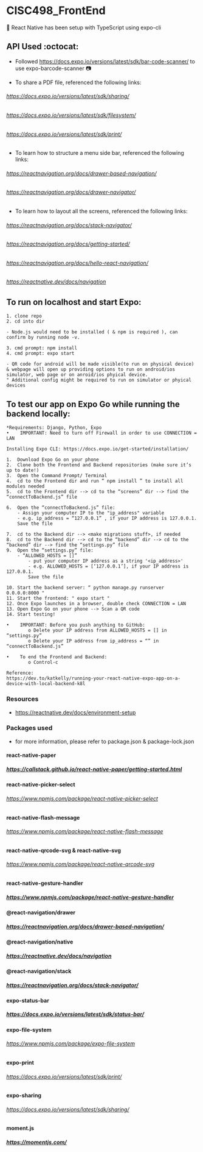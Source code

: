 # CISC498_FrontEnd

:helicopter: React Native has been setup with TypeScript using expo-cli

## API Used :octocat:

- Followed https://docs.expo.io/versions/latest/sdk/bar-code-scanner/ to use expo-barcode-scanner :camera:

- To share a PDF file, referenced the following links:

###### https://docs.expo.io/versions/latest/sdk/sharing/

###### https://docs.expo.io/versions/latest/sdk/filesystem/

###### https://docs.expo.io/versions/latest/sdk/print/

- To learn how to structure a menu side bar, referenced the following links:

###### https://reactnavigation.org/docs/drawer-based-navigation/

###### https://reactnavigation.org/docs/drawer-navigator/

- To learn how to layout all the screens, referenced the following links:

###### https://reactnavigation.org/docs/stack-navigator/

###### https://reactnavigation.org/docs/getting-started/

###### https://reactnavigation.org/docs/hello-react-navigation/

###### https://reactnative.dev/docs/navigation

## To run on localhost and start Expo:

```
1. clone repo
2. cd into dir

- Node.js would need to be installed ( & npm is required ), can confirm by running node -v.

3. cmd prompt: npm install
4. cmd prompt: expo start

- QR code for android will be made visible(to run on physical device) & webpage will open up providing options to run on android/ios simulator, web page or on anroid/ios phyical device.
" Additional config might be required to run on simulator or phyical devices
```

## To test our app on Expo Go while running the backend locally:

```
*Requirements: Django, Python, Expo
•    IMPORTANT: Need to turn off Firewall in order to use CONNECTION = LAN

Installing Expo CLI: https://docs.expo.io/get-started/installation/

1.  Download Expo Go on your phone
2.  Clone both the Frontend and Backend repositories (make sure it’s up to date!)
3.  Open the Command Prompt/ Terminal
4.  cd to the Frontend dir and run “ npm install ” to install all modules needed
5.  cd to the Frontend dir --> cd to the “screens” dir --> find the “connectToBackend.js” file

6.  Open the “connectToBackend.js” file:
    - Assign your computer IP to the "ip_address" variable
    - e.g. ip_address = “127.0.0.1” , if your IP address is 127.0.0.1.
    Save the file

7.  cd to the Backend dir --> <make migrations stuff>, if needed
8.  cd to the Backend dir --> cd to the “backend” dir --> cd to the “backend” dir --> find the “settings.py” file
9.  Open the “settings.py” file:
    - “ALLOWED_HOSTS = []”
        - put your computer IP address as a string '<ip_address>'
        - e.g. ALLOWED_HOSTS = [‘127.0.0.1’], if your IP address is 127.0.0.1.
        Save the file

10. Start the backend server: “ python manage.py runserver 0.0.0.0:8000 "
11. Start the frontend: " expo start "
12. Once Expo launches in a browser, double check CONNECTION = LAN
13. Open Expo Go on your phone --> Scan a QR code
14. Start testing!

•    IMPORTANT: Before you push anything to GitHub:
        o Delete your IP address from ALLOWED_HOSTS = [] in “settings.py”
        o Delete your IP address from ip_address = “” in “connectToBackend.js”

•    To end the Frontend and Backend:
        o Control-c

Reference:
https://dev.to/katkelly/running-your-react-native-expo-app-on-a-device-with-local-backend-k8l

```

### Resources

- https://reactnative.dev/docs/environment-setup

### Packages used

- for more information, please refer to package.json & package-lock.json

#### react-native-paper

##### https://callstack.github.io/react-native-paper/getting-started.html

#### react-native-picker-select

###### https://www.npmjs.com/package/react-native-picker-select

#### react-native-flash-message

###### https://www.npmjs.com/package/react-native-flash-message

#### react-native-qrcode-svg & react-native-svg

###### https://www.npmjs.com/package/react-native-qrcode-svg

#### react-native-gesture-handler

##### https://www.npmjs.com/package/react-native-gesture-handler

#### @react-navigation/drawer

##### https://reactnavigation.org/docs/drawer-based-navigation/

#### @react-navigation/native

##### https://reactnative.dev/docs/navigation

#### @react-navigation/stack

##### https://reactnavigation.org/docs/stack-navigator/

#### expo-status-bar

##### https://docs.expo.io/versions/latest/sdk/status-bar/

#### expo-file-system

###### https://www.npmjs.com/package/expo-file-system

#### expo-print

###### https://docs.expo.io/versions/latest/sdk/print/

#### expo-sharing

###### https://docs.expo.io/versions/latest/sdk/sharing/

#### moment.js

##### https://momentjs.com/
